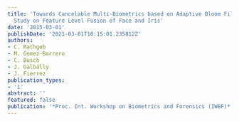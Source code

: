 ```yaml
---
title: 'Towards Cancelable Multi-Biometrics based on Adaptive Bloom Filters: A Case
  Study on Feature Level Fusion of Face and Iris'
date: '2015-03-01'
publishDate: '2021-03-01T10:15:01.235812Z'
authors:
- C. Rathgeb
- M. Gomez-Barrero
- C. Busch
- J. Galbally
- J. Fierrez
publication_types:
- '1'
abstract: ''
featured: false
publication: '*Proc. Int. Workshop on Biometrics and Forensics (IWBF)*'
---
```


